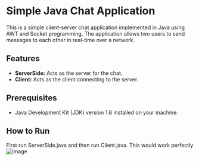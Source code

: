 # Simple Java Chat Application

This is a simple client-server chat application implemented in Java using AWT and Socket programming. The application allows two users to send messages to each other in real-time over a network.

## Features

- **ServerSide:** Acts as the server for the chat.
- **Client:** Acts as the client connecting to the server.

## Prerequisites

- Java Development Kit (JDK) version 1.8 installed on your machine.

## How to Run
First run ServerSide.java and then run Client.java.
This would work perfectly
![image](https://github.com/Siva0910/chatApp_using_java.net-awt/assets/95603330/15b64518-e752-42a2-ba4e-3dfcad69e0a5)
